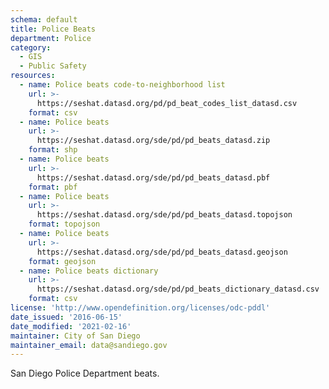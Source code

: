 ```yaml
---
schema: default
title: Police Beats
department: Police
category:
  - GIS
  - Public Safety
resources:
  - name: Police beats code-to-neighborhood list
    url: >-
      https://seshat.datasd.org/pd/pd_beat_codes_list_datasd.csv
    format: csv
  - name: Police beats
    url: >-
      https://seshat.datasd.org/sde/pd/pd_beats_datasd.zip
    format: shp
  - name: Police beats
    url: >-
      https://seshat.datasd.org/sde/pd/pd_beats_datasd.pbf
    format: pbf
  - name: Police beats
    url: >-
      https://seshat.datasd.org/sde/pd/pd_beats_datasd.topojson
    format: topojson
  - name: Police beats
    url: >-
      https://seshat.datasd.org/sde/pd/pd_beats_datasd.geojson
    format: geojson
  - name: Police beats dictionary
    url: >-
      https://seshat.datasd.org/sde/pd/pd_beats_dictionary_datasd.csv
    format: csv
license: 'http://www.opendefinition.org/licenses/odc-pddl'
date_issued: '2016-06-15'
date_modified: '2021-02-16'
maintainer: City of San Diego
maintainer_email: data@sandiego.gov
---
```

San Diego Police Department beats.
